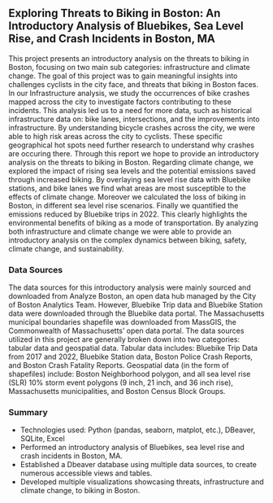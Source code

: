 ## Exploring Threats to Biking in Boston: An Introductory Analysis of Bluebikes, Sea Level Rise, and Crash Incidents in Boston, MA
This project presents an introductory analysis on the threats to biking in Boston, focusing on two main sub categories: infrastructure and climate change. The goal of this project was to gain meaningful insights into challenges cyclists in the city face, and threats that biking in Boston faces. In our Infrastructure analysis, we study the occurrences of bike crashes mapped across the city to investigate factors contributing to these incidents. This analysis led us to a need for more data, such as historical infrastructure data on: bike lanes, intersections, and the improvements into infrastructure. By understanding bicycle crashes across the city, we were able to high risk areas across the city to cyclists. These specific geographical hot spots need further research to understand why crashes are occuring there. Through this report we hope to provide an introductory analysis on the threats to biking in Boston. Regarding climate change, we explored the impact of rising sea levels and the potential emissions saved through increased biking. By overlaying sea level rise data with Bluebike stations, and bike lanes we find what areas are most susceptible to the effects of climate change. Moreover we calculated the loss of biking in Boston, in different sea level rise scenarios.  Finally we quantified the emissions reduced by Bluebike trips in 2022. This clearly highlights the environmental benefits of biking as a mode of transportation. By analyzing both infrastructure and climate change we were able to provide an introductory analysis on the complex dynamics between biking, safety, climate change, and sustainability.  

### Data Sources
The data sources for this introductory analysis were mainly sourced and downloaded from Analyze Boston, an open data hub managed by the City of Boston Analytics Team. However, Bluebike Trip data and Bluebike Station data were downloaded through the Bluebike data portal. The Massachusetts municipal boundaries shapefile was downloaded from MassGIS, the Commonwealth of Massachusetts’ open data portal. The data sources utilized in this project are generally broken down into two categories: tabular data and geospatial data. Tabular data includes: Bluebike Trip Data from 2017 and 2022, Bluebike Station data, Boston Police Crash Reports, and Boston Crash Fatality Reports. Geospatial data (in the form of shapefiles) include: Boston Neighborhood polygon, and all sea level rise (SLR) 10% storm event polygons (9 inch, 21 inch, and 36 inch rise), Massachusetts municipalities, and Boston Census Block Groups.


### Summary 
- Technologies used: Python (pandas, seaborn, matplot, etc.), DBeaver, SQLite, Excel
- Performed an introductory analysis of Bluebikes, sea level rise and crash incidents in Boston, MA.
- Established a Dbeaver database using multiple data sources, to create numerous accessible views and tables.
- Developed multiple visualizations showcasing threats, infrastructure and climate change, to biking in Boston.
